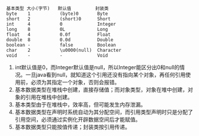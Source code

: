 
	基本类型 大小(字节)   默认值         封装类
	byte    1           (byte)0       Byte
	short   2           (short)0      Short
	int     4           0             Integer
	long    8           0L            Long
	float   4           0.0f          Float
	double  8           0.0d          Double
	boolean -           false         Boolean
	char    2           \u0000(null)  Character
	void    -           -             Void

1. int默认值是0，而Integer默认值是null，所以Integer能区分出0和null的情况。一旦java看到null，就知道这个引用还没有指向某个对象，再任何引用使用前，必须为其指定一个对象，否则会报错。
2. 基本数据类型在堆栈中创建，直接存储值；而对象类型，对象在堆中创建，对象的引用在堆栈中创建。
3. 基本类型由于在堆栈中，效率高，但可能发生内存泄漏。
4. 基本数据类型在声明时系统自动为其分配空间，而引用类型声明时只是分配了引用空间，必须通过实例化开辟数据空间后才能赋值。
5. 基本数据类型只能按值传递；封装类按引用传递。



